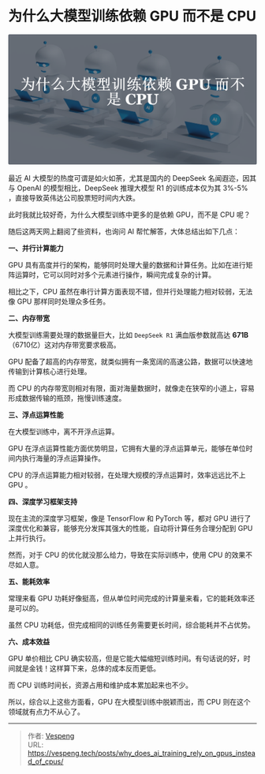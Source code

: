 # 为什么大模型训练依赖 GPU 而不是 CPU


![img.png](./images/img.png)

最近 AI 大模型的热度可谓是如火如荼，尤其是国内的 DeepSeek 名闻遐迩，因其与 OpenAI 的模型相比，DeepSeek 推理大模型 R1 的训练成本仅为其 3%-5%‌ ，直接导致英伟达公司股票短时间内大跌。

此时我就比较好奇，为什么大模型训练中更多的是依赖 GPU，而不是 CPU 呢？

随后这两天网上翻阅了些资料，也询问 AI 帮忙解答，大体总结出如下几点：

**一、并行计算能力**

GPU 具有高度并行的架构，能够同时处理大量的数据和计算任务。比如在进行矩阵运算时，它可以同时对多个元素进行操作，瞬间完成复杂的计算。

相比之下，CPU 虽然在串行计算方面表现不错，但并行处理能力相对较弱，无法像 GPU 那样同时处理众多任务。



**二、内存带宽**

大模型训练需要处理的数据量巨大，比如 `DeepSeek R1` 满血版参数就高达 **671B** （6710亿）这对内存带宽要求极高。

GPU 配备了超高的内存带宽，就类似拥有一条宽阔的高速公路，数据可以快速地传输到计算核心进行处理。

而 CPU 的内存带宽则相对有限，面对海量数据时，就像走在狭窄的小道上，容易形成数据传输的瓶颈，拖慢训练速度。



**三、浮点运算性能**

在大模型训练中，离不开浮点运算。

GPU 在浮点运算性能方面优势明显，它拥有大量的浮点运算单元，能够在单位时间内执行海量的浮点运算操作。

CPU 的浮点运算能力相对较弱，在处理大规模的浮点运算时，效率远远比不上 GPU 。



**四、深度学习框架支持**

现在主流的深度学习框架，像是 TensorFlow 和 PyTorch 等，都对 GPU 进行了深度优化和兼容，能够充分发挥其强大的性能，自动将计算任务合理分配到 GPU 上并行执行。

然而，对于 CPU 的优化就没那么给力，导致在实际训练中，使用 CPU 的效果不尽如人意。



**五、能耗效率**

常理来看 GPU 功耗好像挺高，但从单位时间完成的计算量来看，它的能耗效率还是可以的。

虽然 CPU 功耗低，但完成相同的训练任务需要更长时间，综合能耗并不占优势。



**六、成本效益**

GPU 单价相比 CPU 确实较高，但是它能大幅缩短训练时间。有句话说的好，时间就是金钱！这样算下来，总体的成本反而更低。

而 CPU 训练时间长，资源占用和维护成本累加起来也不少。



所以，综合以上这些方面看，GPU 在大模型训练中脱颖而出，而 CPU 则在这个领域就有点力不从心了。




---

> 作者: [Vespeng](https://github.com/vespeng/)  
> URL: https://vespeng.tech/posts/why_does_ai_training_rely_on_gpus_instead_of_cpus/  


